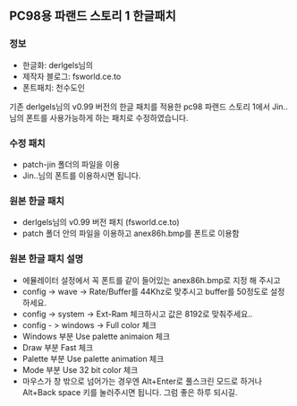 ## PC98용 파랜드 스토리 1 한글패치
### 정보
* 한글화: derlgels님의
* 제작자 블로그: fsworld.ce.to
* 폰트패치: 천수도인

기존 derlgels님의 v0.99 버전의 한글 패치를 적용한 pc98 파랜드 스토리 1에서 Jin..님의 폰트를 사용가능하게 하는 패치로 수정하였습니다.

### 수정 패치
* patch-jin 폴더의 파일을 이용
* Jin..님의 폰트를 이용하시면 됩니다.

### 원본 한글 패치
* derlgels님의 v0.99 버전 패치 (fsworld.ce.to)
* patch 폴더 안의 파일을 이용하고 anex86h.bmp를 폰트로 이용함

### 원본 한글 패치 설명
* 에뮬레이터 설정에서 꼭 폰트를 같이 들어있는 anex86h.bmp로 지정 해 주시고
* config -> wave -> Rate/Buffer를 44Khz로 맞추시고 buffer를 50정도로 설정하세요.
* config -> system -> Ext-Ram 체크하시고 값은 8192로 맞춰주세요..
* config - > windows -> Full color 체크
* Windows 부분 Use palette animaion 체크
* Draw 부분 Fast 체크
* Palette 부분 Use palette animation 체크
* Mode 부분 Use 32 bit color 체크
* 마우스가 창 밖으로 넘어가는 경우엔 Alt+Enter로 풀스크린 모드로 하거나 Alt+Back space 키를 눌러주시면 됩니다.
그럼 좋은 하루 되시길.

